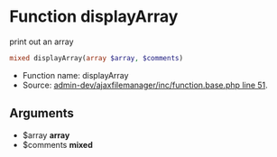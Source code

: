 Function displayArray
===========================

print out an array



```php
mixed displayArray(array $array, $comments)
```

* Function name: displayArray
* Source: [admin-dev/ajaxfilemanager/inc/function.base.php line 51](https://github.com/PrestaShop/PrestaShop/blob/1.5.6.1/admin-dev/ajaxfilemanager/inc/function.base.php#L51).

Arguments
---------

* $array **array**
* $comments **mixed**

